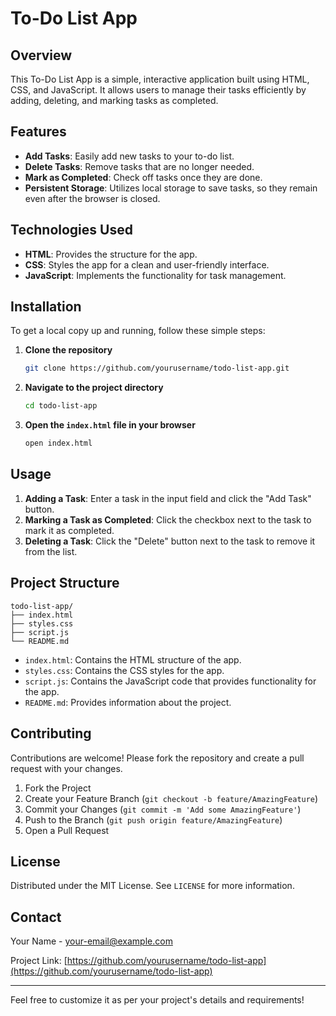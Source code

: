 
# To-Do List App

## Overview

This To-Do List App is a simple, interactive application built using HTML, CSS, and JavaScript. It allows users to manage their tasks efficiently by adding, deleting, and marking tasks as completed.

## Features

- **Add Tasks**: Easily add new tasks to your to-do list.
- **Delete Tasks**: Remove tasks that are no longer needed.
- **Mark as Completed**: Check off tasks once they are done.
- **Persistent Storage**: Utilizes local storage to save tasks, so they remain even after the browser is closed.

## Technologies Used

- **HTML**: Provides the structure for the app.
- **CSS**: Styles the app for a clean and user-friendly interface.
- **JavaScript**: Implements the functionality for task management.

## Installation

To get a local copy up and running, follow these simple steps:

1. **Clone the repository**
    ```bash
    git clone https://github.com/yourusername/todo-list-app.git
    ```

2. **Navigate to the project directory**
    ```bash
    cd todo-list-app
    ```

3. **Open the `index.html` file in your browser**
    ```bash
    open index.html
    ```

## Usage

1. **Adding a Task**: Enter a task in the input field and click the "Add Task" button.
2. **Marking a Task as Completed**: Click the checkbox next to the task to mark it as completed.
3. **Deleting a Task**: Click the "Delete" button next to the task to remove it from the list.

## Project Structure

```
todo-list-app/
├── index.html
├── styles.css
├── script.js
└── README.md
```

- `index.html`: Contains the HTML structure of the app.
- `styles.css`: Contains the CSS styles for the app.
- `script.js`: Contains the JavaScript code that provides functionality for the app.
- `README.md`: Provides information about the project.

## Contributing

Contributions are welcome! Please fork the repository and create a pull request with your changes.

1. Fork the Project
2. Create your Feature Branch (`git checkout -b feature/AmazingFeature`)
3. Commit your Changes (`git commit -m 'Add some AmazingFeature'`)
4. Push to the Branch (`git push origin feature/AmazingFeature`)
5. Open a Pull Request

## License

Distributed under the MIT License. See `LICENSE` for more information.

## Contact

Your Name - [your-email@example.com](mailto:your-email@example.com)

Project Link: [https://github.com/yourusername/todo-list-app](https://github.com/yourusername/todo-list-app)

---

Feel free to customize it as per your project's details and requirements!
